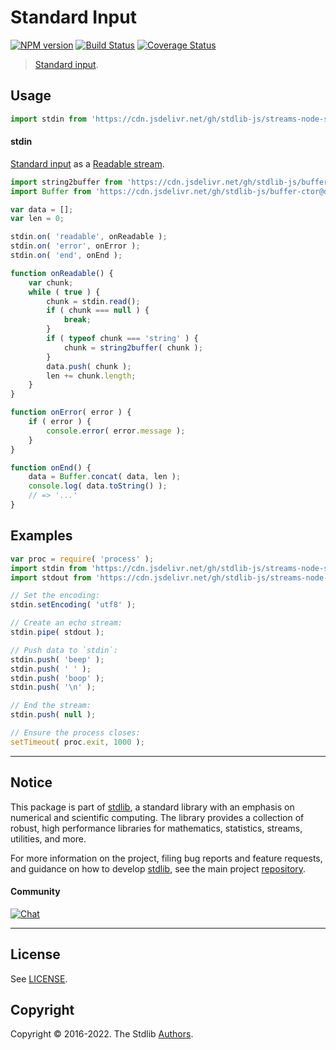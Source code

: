 <!--

@license Apache-2.0

Copyright (c) 2018 The Stdlib Authors.

Licensed under the Apache License, Version 2.0 (the "License");
you may not use this file except in compliance with the License.
You may obtain a copy of the License at

   http://www.apache.org/licenses/LICENSE-2.0

Unless required by applicable law or agreed to in writing, software
distributed under the License is distributed on an "AS IS" BASIS,
WITHOUT WARRANTIES OR CONDITIONS OF ANY KIND, either express or implied.
See the License for the specific language governing permissions and
limitations under the License.

-->

# Standard Input

[![NPM version][npm-image]][npm-url] [![Build Status][test-image]][test-url] [![Coverage Status][coverage-image]][coverage-url] <!-- [![dependencies][dependencies-image]][dependencies-url] -->

> [Standard input][standard-streams].



<section class="usage">

## Usage

```javascript
import stdin from 'https://cdn.jsdelivr.net/gh/stdlib-js/streams-node-stdin@deno/mod.js';
```

#### stdin

[Standard input][standard-streams] as a [Readable stream][readable-stream].

<!-- run-disable -->

```javascript
import string2buffer from 'https://cdn.jsdelivr.net/gh/stdlib-js/buffer-from-string@deno/mod.js';
import Buffer from 'https://cdn.jsdelivr.net/gh/stdlib-js/buffer-ctor@deno/mod.js';

var data = [];
var len = 0;

stdin.on( 'readable', onReadable );
stdin.on( 'error', onError );
stdin.on( 'end', onEnd );

function onReadable() {
    var chunk;
    while ( true ) {
        chunk = stdin.read();
        if ( chunk === null ) {
            break;
        }
        if ( typeof chunk === 'string' ) {
            chunk = string2buffer( chunk );
        }
        data.push( chunk );
        len += chunk.length;
    }
}

function onError( error ) {
    if ( error ) {
        console.error( error.message );
    }
}

function onEnd() {
    data = Buffer.concat( data, len );
    console.log( data.toString() );
    // => '...'
}
```

</section>

<!-- /.usage -->

<section class="examples">

## Examples

<!-- run-disable -->

<!-- eslint no-undef: "error" -->

```javascript
var proc = require( 'process' );
import stdin from 'https://cdn.jsdelivr.net/gh/stdlib-js/streams-node-stdin@deno/mod.js';
import stdout from 'https://cdn.jsdelivr.net/gh/stdlib-js/streams-node-stdout@deno/mod.js';

// Set the encoding:
stdin.setEncoding( 'utf8' );

// Create an echo stream:
stdin.pipe( stdout );

// Push data to `stdin`:
stdin.push( 'beep' );
stdin.push( ' ' );
stdin.push( 'boop' );
stdin.push( '\n' );

// End the stream:
stdin.push( null );

// Ensure the process closes:
setTimeout( proc.exit, 1000 );
```

</section>

<!-- /.examples -->

<!-- Section for related `stdlib` packages. Do not manually edit this section, as it is automatically populated. -->

<section class="related">

</section>

<!-- /.related -->

<!-- Section for all links. Make sure to keep an empty line after the `section` element and another before the `/section` close. -->


<section class="main-repo" >

* * *

## Notice

This package is part of [stdlib][stdlib], a standard library with an emphasis on numerical and scientific computing. The library provides a collection of robust, high performance libraries for mathematics, statistics, streams, utilities, and more.

For more information on the project, filing bug reports and feature requests, and guidance on how to develop [stdlib][stdlib], see the main project [repository][stdlib].

#### Community

[![Chat][chat-image]][chat-url]

---

## License

See [LICENSE][stdlib-license].


## Copyright

Copyright &copy; 2016-2022. The Stdlib [Authors][stdlib-authors].

</section>

<!-- /.stdlib -->

<!-- Section for all links. Make sure to keep an empty line after the `section` element and another before the `/section` close. -->

<section class="links">

[npm-image]: http://img.shields.io/npm/v/@stdlib/streams-node-stdin.svg
[npm-url]: https://npmjs.org/package/@stdlib/streams-node-stdin

[test-image]: https://github.com/stdlib-js/streams-node-stdin/actions/workflows/test.yml/badge.svg?branch=main
[test-url]: https://github.com/stdlib-js/streams-node-stdin/actions/workflows/test.yml?query=branch:main

[coverage-image]: https://img.shields.io/codecov/c/github/stdlib-js/streams-node-stdin/main.svg
[coverage-url]: https://codecov.io/github/stdlib-js/streams-node-stdin?branch=main

<!--

[dependencies-image]: https://img.shields.io/david/stdlib-js/streams-node-stdin.svg
[dependencies-url]: https://david-dm.org/stdlib-js/streams-node-stdin/main

-->

[chat-image]: https://img.shields.io/gitter/room/stdlib-js/stdlib.svg
[chat-url]: https://gitter.im/stdlib-js/stdlib/

[stdlib]: https://github.com/stdlib-js/stdlib

[stdlib-authors]: https://github.com/stdlib-js/stdlib/graphs/contributors

[umd]: https://github.com/umdjs/umd
[es-module]: https://developer.mozilla.org/en-US/docs/Web/JavaScript/Guide/Modules

[deno-url]: https://github.com/stdlib-js/streams-node-stdin/tree/deno
[umd-url]: https://github.com/stdlib-js/streams-node-stdin/tree/umd
[esm-url]: https://github.com/stdlib-js/streams-node-stdin/tree/esm

[stdlib-license]: https://raw.githubusercontent.com/stdlib-js/streams-node-stdin/main/LICENSE

[standard-streams]: https://en.wikipedia.org/wiki/Standard_streams

[readable-stream]: https://nodejs.org/api/stream.html#stream_class_stream_readable

</section>

<!-- /.links -->
